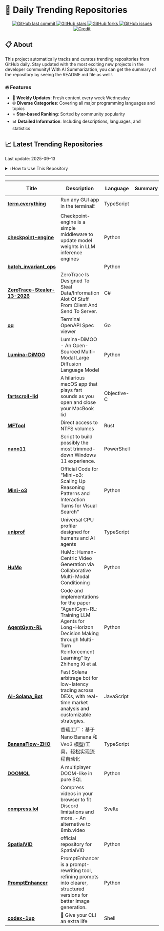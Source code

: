 # 🌟 Daily Trending Repositories

<div align="center">
<a href="https://github.com/marc-ko/daily-trending-repo/commits/main">
    <img src="https://img.shields.io/github/last-commit/marc-ko/daily-trending-repo" alt="GitHub last commit" />
</a>

<a href="https://github.com/marc-ko/daily-trending-repo/stargazers">
    <img src="https://img.shields.io/github/stars/marc-ko/daily-trending-repo" alt="GitHub stars" />
</a>
<a href="https://github.com/marc-ko/daily-trending-repo/network/members">
    <img src="https://img.shields.io/github/forks/marc-ko/daily-trending-repo" alt="GitHub forks" />
</a>
<a href="https://github.com/marc-ko/daily-trending-repo/issues">
    <img src="https://img.shields.io/github/issues/marc-ko/daily-trending-repo" alt="GitHub issues" />
</a>
<a alt="credit" href="https://github.com/zezhishao/DailyArXiv">
 <img src="https://img.shields.io/badge/credit%20-%20Idea%20From%20This%20Repo-blue" alt="Credit">
</a>
</div>

## 📋 About

This project automatically tracks and curates trending repositories from GitHub daily. Stay updated with the most exciting new projects in the developer community! With AI Summarization, you can get the summary of the repository by seeing the README.md file as well!.

### 🔥 Features

- 🔄 **Weekly Updates**: Fresh content every week Wednesday
- 🌐 **Diverse Categories**: Covering all major programming languages and topics
- ⭐ **Star-based Ranking**: Sorted by community popularity
- 📊 **Detailed Information**: Including descriptions, languages, and statistics

## 📈 Latest Trending Repositories

Last update: 2025-09-13

<details>
<summary>ℹ️ How to Use This Repository</summary>

1. **Star & Watch**: Click the 'Star' and 'Watch' buttons to receive weekly email notifications
2. **Browse**: Explore trending repositories organized by popularity
3. **Contribute**: Feel free to open issues or suggest improvements

</details>

---

| **Title** | **Description** | **Language** | **Summary** | **Tags** | **Stars Count** |
| --- | --- | --- | --- | --- | --- |
| **[term.everything](https://github.com/mmulet/term.everything)** | Run any GUI app in the terminal❗ | TypeScript |  | <details><summary>alacr...</summary><p>alacritty, cli, foss, iterm2, kitty, linux, ssh, terminal, wayland, wayland-compositor</p></details> | 4030 |
| **[checkpoint-engine](https://github.com/MoonshotAI/checkpoint-engine)** | Checkpoint-engine is a simple middleware to update model weights in LLM inference engines | Python |  |  | 570 |
| **[batch_invariant_ops](https://github.com/thinking-machines-lab/batch_invariant_ops)** |  | Python |  |  | 484 |
| **[ZeroTrace-Stealer-13-2026](https://github.com/luis22d/ZeroTrace-Stealer-13-2026)** | ZeroTrace Is Designed To Steal Data/Information Alot Of Stuff From Client And Send To Server. | C# |  | <details><summary>crypt...</summary><p>crypter, crypter-fud, fud-crypter, fud-stealer, panel-stealer, stealer, stealer-files, stealer-fud, stealer-panel, stealing</p></details> | 354 |
| **[oq](https://github.com/plutov/oq)** | Terminal OpenAPI Spec viewer | Go |  |  | 273 |
| **[Lumina-DiMOO](https://github.com/Alpha-VLLM/Lumina-DiMOO)** | Lumina-DiMOO - An Open-Sourced Multi-Modal Large Diffusion Language Model | Python |  | <details><summary>diffu...</summary><p>diffusion-large-language-model, discrete-diffusion-models, unified-multimodal-understanding-and-generation</p></details> | 264 |
| **[fartscroll-lid](https://github.com/iannuttall/fartscroll-lid)** | A hilarious macOS app that plays fart sounds as you open and close your MacBook lid | Objective-C |  |  | 260 |
| **[MFTool](https://github.com/Kudaes/MFTool)** | Direct access to NTFS volumes | Rust |  |  | 207 |
| **[nano11](https://github.com/ntdevlabs/nano11)** | Script to build possibly the most trimmed-down Windows 11 experience. | PowerShell |  |  | 204 |
| **[Mini-o3](https://github.com/Mini-o3/Mini-o3)** | Official Code for "Mini-o3: Scaling Up Reasoning Patterns and Interaction Turns for Visual Search" | Python |  |  | 203 |
| **[uniprof](https://github.com/indragiek/uniprof)** | Universal CPU profiler designed for humans and AI agents | TypeScript |  | <details><summary>perfo...</summary><p>performance, performance-optimization, profiler, profiling</p></details> | 186 |
| **[HuMo](https://github.com/Phantom-video/HuMo)** | HuMo: Human-Centric Video Generation via Collaborative Multi-Modal Conditioning | Python |  |  | 180 |
| **[AgentGym-RL](https://github.com/WooooDyy/AgentGym-RL)** | Code and implementations for the paper "AgentGym-RL: Training LLM Agents for Long-Horizon Decision Making through Multi-Turn Reinforcement Learning" by Zhiheng Xi et al. | Python |  | <details><summary>agent...</summary><p>agent, llm, llm-based-agent, scaling</p></details> | 178 |
| **[AI-Solana_Bot](https://github.com/MirthaaafcH/AI-Solana_Bot)** | Fast Solana arbitrage bot for low-latency trading across DEXs, with real-time market analysis and customizable strategies. | JavaScript |  | <details><summary>arbit...</summary><p>arbitrage, blockchaine, bot, btc, eth, evm, income, java, json, mev, passive, rust, script, sol, solana, solscan, trading</p></details> | 167 |
| **[BananaFlow-ZHO](https://github.com/ZHO-ZHO-ZHO/BananaFlow-ZHO)** | 香蕉工厂：基于 Nano Banana 和 Veo3 模型/工具，轻松实现流程自动化 | TypeScript |  |  | 155 |
| **[DOOMQL](https://github.com/cedardb/DOOMQL)** | A multiplayer DOOM-like in pure SQL | Python |  |  | 152 |
| **[compress.lol](https://github.com/anhostfr/compress.lol)** | Compress videos in your browser to fit Discord limitations and more. - An alternative to 8mb.video | Svelte |  | <details><summary>compr...</summary><p>compression, ffmpeg, ffmpegwasm, file-compression, svelte, sveltekit, tailwindcss, video-compression, video-compressor</p></details> | 148 |
| **[SpatialVID](https://github.com/NJU-3DV/SpatialVID)** | official repository for SpatialVID | Python |  |  | 147 |
| **[PromptEnhancer](https://github.com/Hunyuan-PromptEnhancer/PromptEnhancer)** | PromptEnhancer is a prompt-rewriting tool, refining prompts into clearer, structured versions for better image generation. | Python |  | <details><summary>hunyu...</summary><p>hunyuan, hunyuan-image, prompt, prompt-engineering, prompt-enhancer, vlm</p></details> | 143 |
| **[codex-1up](https://github.com/regenrek/codex-1up)** | 🍄 Give your CLI an extra life | Shell |  |  | 134 |

